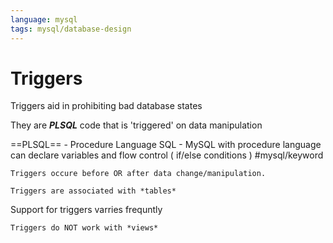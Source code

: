 ```yaml
---
language: mysql
tags: mysql/database-design
---
```


# Triggers

Triggers aid in prohibiting bad database states 

They are ***PLSQL*** code that is 'triggered' on data manipulation

==PLSQL== - Procedure Language SQL 
		- MySQL with procedure language can declare variables and flow control ( if/else conditions ) #mysql/keyword 




```ad-summary
Triggers occure before OR after data change/manipulation.

Triggers are associated with *tables*
```

Support for triggers varries frequntly


```ad-warning
Triggers do NOT work with *views*
```

